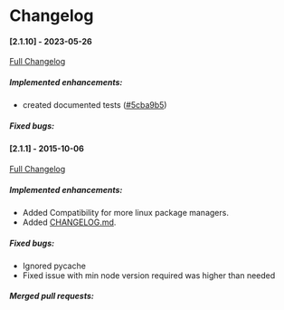 # Changelog
#### [2.1.10] - 2023-05-26

[Full Changelog](https://github.com/borecjeborec1/LepikJS/commits/main)

##### Implemented enhancements:
-  created documented tests ([#5cba9b5](https://github.com/borecjeborec1/LepikJS/commit/5cba9b52cc8c15acf8f220ca7c6b095461d2f170)) 

##### Fixed bugs:


#### [2.1.1] - 2015-10-06

[Full Changelog](https://github.com/Borecjeborec1/LepikJS/commits/main)

##### Implemented enhancements:

- Added Compatibility for more linux package managers.
- Added [CHANGELOG.md](CHANGELOG.md).

##### Fixed bugs:

- Ignored pycache
- Fixed issue with min node version required was higher than needed


##### Merged pull requests:
